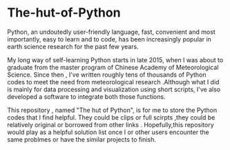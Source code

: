 # The-hut-of-Python
Python, an undoutedly user-friendly language, fast, convenient and most importantly, easy to learn and to code, has been increasingly popular in earth science research for the past few years. 

My long way of self-learning Python starts in late 2015,  when I was about to graduate from the master program of Chinese Academy of Meteorological Science. Since then , I've written roughly tens of thousands of Python codes to meet the need from meteorological research .Although what I did is mainly for data processing and visualization using short scripts, I've also developed a software  to integrate both those functions.

This repository , named "The hut of Python", is for me to store the Python codes that I find helpful. They could be clips or full scirpts ,they could be relatively original or borrowed from other links . Hopefully,this repository would play as a helpful solution list once I or other users encounter the same problmes or have the similar projects to finish. 

